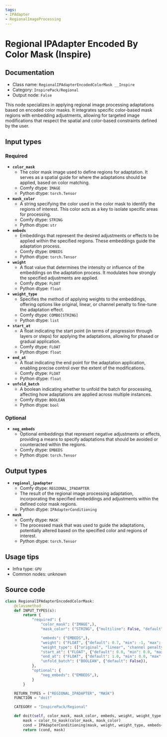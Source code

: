 ```yaml
---
tags:
- IPAdapter
- RegionalImageProcessing
---
```


# Regional IPAdapter Encoded By Color Mask (Inspire)
## Documentation
- Class name: `RegionalIPAdapterEncodedColorMask __Inspire`
- Category: `InspirePack/Regional`
- Output node: `False`

This node specializes in applying regional image processing adaptations based on encoded color masks. It integrates specific color-based mask regions with embedding adjustments, allowing for targeted image modifications that respect the spatial and color-based constraints defined by the user.
## Input types
### Required
- **`color_mask`**
    - The color mask image used to define regions for adaptation. It serves as a spatial guide for where the adaptations should be applied, based on color matching.
    - Comfy dtype: `IMAGE`
    - Python dtype: `torch.Tensor`
- **`mask_color`**
    - A string specifying the color used in the color mask to identify the regions of interest. This color acts as a key to isolate specific areas for processing.
    - Comfy dtype: `STRING`
    - Python dtype: `str`
- **`embeds`**
    - Embeddings that represent the desired adjustments or effects to be applied within the specified regions. These embeddings guide the adaptation process.
    - Comfy dtype: `EMBEDS`
    - Python dtype: `torch.Tensor`
- **`weight`**
    - A float value that determines the intensity or influence of the embeddings on the adaptation process. It modulates how strongly the specified adjustments are applied.
    - Comfy dtype: `FLOAT`
    - Python dtype: `float`
- **`weight_type`**
    - Specifies the method of applying weights to the embeddings, offering options like original, linear, or channel penalty to fine-tune the adaptation effect.
    - Comfy dtype: `COMBO[STRING]`
    - Python dtype: `list`
- **`start_at`**
    - A float indicating the start point (in terms of progression through layers or steps) for applying the adaptations, allowing for phased or gradual application.
    - Comfy dtype: `FLOAT`
    - Python dtype: `float`
- **`end_at`**
    - A float indicating the end point for the adaptation application, enabling precise control over the extent of the modifications.
    - Comfy dtype: `FLOAT`
    - Python dtype: `float`
- **`unfold_batch`**
    - A boolean indicating whether to unfold the batch for processing, affecting how adaptations are applied across multiple instances.
    - Comfy dtype: `BOOLEAN`
    - Python dtype: `bool`
### Optional
- **`neg_embeds`**
    - Optional embeddings that represent negative adjustments or effects, providing a means to specify adaptations that should be avoided or counteracted within the regions.
    - Comfy dtype: `EMBEDS`
    - Python dtype: `torch.Tensor`
## Output types
- **`regional_ipadapter`**
    - Comfy dtype: `REGIONAL_IPADAPTER`
    - The result of the regional image processing adaptation, incorporating the specified embeddings and adjustments within the defined color mask regions.
    - Python dtype: `IPAdapterConditioning`
- **`mask`**
    - Comfy dtype: `MASK`
    - The processed mask that was used to guide the adaptations, potentially altered based on the specified color and regions of interest.
    - Python dtype: `torch.Tensor`
## Usage tips
- Infra type: `GPU`
- Common nodes: unknown


## Source code
```python
class RegionalIPAdapterEncodedColorMask:
    @classmethod
    def INPUT_TYPES(s):
        return {
            "required": {
                "color_mask": ("IMAGE",),
                "mask_color": ("STRING", {"multiline": False, "default": "#FFFFFF"}),

                "embeds": ("EMBEDS",),
                "weight": ("FLOAT", {"default": 0.7, "min": -1, "max": 3, "step": 0.05}),
                "weight_type": (["original", "linear", "channel penalty"],),
                "start_at": ("FLOAT", {"default": 0.0, "min": 0.0, "max": 1.0, "step": 0.001}),
                "end_at": ("FLOAT", {"default": 1.0, "min": 0.0, "max": 1.0, "step": 0.001}),
                "unfold_batch": ("BOOLEAN", {"default": False}),
            },
            "optional": {
                "neg_embeds": ("EMBEDS",),
            }
        }

    RETURN_TYPES = ("REGIONAL_IPADAPTER", "MASK")
    FUNCTION = "doit"

    CATEGORY = "InspirePack/Regional"

    def doit(self, color_mask, mask_color, embeds, weight, weight_type, start_at=0.0, end_at=1.0, unfold_batch=False, neg_embeds=None):
        mask = color_to_mask(color_mask, mask_color)
        cond = IPAdapterConditioning(mask, weight, weight_type, embeds=embeds, start_at=start_at, end_at=end_at, unfold_batch=unfold_batch, neg_embeds=neg_embeds)
        return (cond, mask)

```
